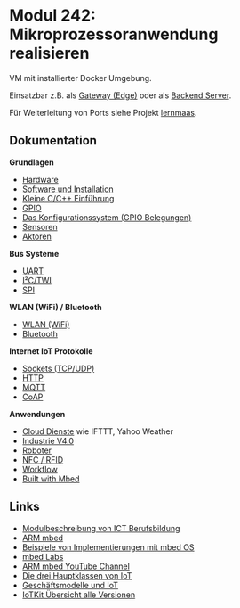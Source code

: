 # Modul 242: Mikroprozessoranwendung realisieren

VM mit installierter Docker Umgebung. 

Einsatzbar z.B. als [Gateway (Edge)](https://github.com/mc-b/IoTKitV3/tree/master/edge) oder als [Backend Server](https://github.com/mc-b/IoTKitV3/tree/master/LAM).

Für Weiterleitung von Ports siehe Projekt [lernmaas](https://github.com/mc-b/lernmaas/blob/master/doc/MAAS/GatewayClient.md#portweiterleitung).

## Dokumentation

**Grundlagen**

* [Hardware](https://github.com/mc-b/IoTKitV3/tree/master/hw/)
* [Software und Installation](https://github.com/mc-b/IoTKitV3/tree/master/sw/)
* [Kleine C/C++ Einführung](https://github.com/mc-b/IoTKitV3/tree/master/ccpp/)
* [GPIO](https://github.com/mc-b/IoTKitV3/tree/master/gpio/)
* [Das Konfigurationssystem (GPIO Belegungen)](https://github.com/mc-b/IoTKitV3/tree/master/config/)
* [Sensoren](https://github.com/mc-b/IoTKitV3/tree/master/sensors/)
* [Aktoren](https://github.com/mc-b/IoTKitV3/tree/master/actors/)

**Bus Systeme**

* [UART](https://github.com/mc-b/IoTKitV3/tree/master/uart/)
* [I²C/TWI](https://github.com/mc-b/IoTKitV3/tree/master/i2c/)
* [SPI](https://github.com/mc-b/IoTKitV3/tree/master/spi/)

**WLAN (WiFi) / Bluetooth**

* [WLAN (WiFi)](https://github.com/mc-b/IoTKitV3/tree/master/wlan/)
* [Bluetooth](https://github.com/mc-b/IoTKitV3/tree/master/bluetooth/)

**Internet IoT Protokolle**

* [Sockets (TCP/UDP)](https://github.com/mc-b/IoTKitV3/tree/master/tcpip/)
* [HTTP](https://github.com/mc-b/IoTKitV3/tree/master/http/)
* [MQTT](https://github.com/mc-b/IoTKitV3/tree/master/mqtt/)
* [CoAP](https://github.com/mc-b/IoTKitV3/tree/master/coap/)

**Anwendungen**

* [Cloud Dienste](https://github.com/mc-b/IoTKitV3/tree/master/cloud/) wie IFTTT, Yahoo Weather
* [Industrie V4.0](https://github.com/mc-b/IoTKitV3/tree/master/industrieV4/)
* [Roboter](https://github.com/mc-b/IoTKitV3/tree/master/roboter/)
* [NFC / RFID](https://github.com/mc-b/IoTKitV3/tree/master/rfid/)
* [Workflow](https://github.com/mc-b/IoTKitV3/tree/master/workflow/)
* [Built with Mbed](https://www.mbed.com/built-with-mbed/)

## Links

* [Modulbeschreibung von ICT Berufsbildung](https://cf.ict-berufsbildung.ch/modules.php?name=Mbk&a=20101&cmodnr=242&noheader=1)
* [ARM mbed](https://www.mbed.com)
* [Beispiele von Implementierungen mit mbed OS](https://www.mbed.com/built-with-mbed/)
* [mbed Labs](https://labs.mbed.com/)
* [ARM mbed YouTube Channel](https://www.youtube.com/channel/UCNcxd73dSceKtU77XWMOg8A)
* [Die drei Hauptklassen von IoT](https://www.arm.com/products/iot/soc)
* [Geschäftsmodelle und IoT](https://www.iot-lab.ch/publications/#whitepapers)
* [IoTKit Übersicht alle Versionen](https://github.com/mc-b/IoTKit#internet-der-dinge-kit)

